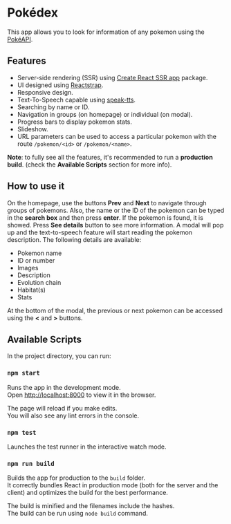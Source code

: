 # Pokédex

This app allows you to look for information of any pokemon using the [PokéAPI](https://pokeapi.co/).

## Features

- Server-side rendering (SSR) using [Create React SSR app](https://trustworktech.github.io/create-react-ssr-app/) package.
- UI designed using [Reactstrap](https://reactstrap.github.io/).
- Responsive design.
- Text-To-Speech capable using [speak-tts](https://www.npmjs.com/package/speak-tts).
- Searching by name or ID.
- Navigation in groups (on homepage) or individual (on modal).
- Progress bars to display pokemon stats.
- Slideshow.
- URL parameters can be used to access a particular pokemon with the route `/pokemon/<id>` or `/pokemon/<name>`.

**Note**: to fully see all the features, it's recommended to run a **production build**. (check the **Available Scripts** section for more info).

## How to use it

On the homepage, use the buttons **Prev** and **Next** to navigate through groups of pokemons. Also, the name or the ID of the pokemon can be typed in the **search box** and then press **enter**. If the pokemon is found, it is showed.
Press **See details** button to see more information. A modal will pop up and the text-to-speech feature will start reading the pokemon description.
The following details are available:

- Pokemon name
- ID or number
- Images
- Description
- Evolution chain
- Habitat(s)
- Stats

At the bottom of the modal, the previous or next pokemon can be accessed using the **<** and **>** buttons.

## Available Scripts

In the project directory, you can run:

### `npm start`

Runs the app in the development mode.<br>
Open [http://localhost:8000](http://localhost:8000) to view it in the browser.

The page will reload if you make edits.<br>
You will also see any lint errors in the console.

### `npm test`

Launches the test runner in the interactive watch mode.<br>

### `npm run build`

Builds the app for production to the `build` folder.<br>
It correctly bundles React in production mode (both for the server and the client) and optimizes the build for the best performance.

The build is minified and the filenames include the hashes.<br>
The build can be run using `node build` command.
